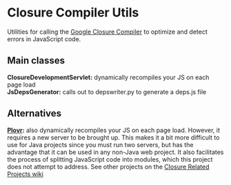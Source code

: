 Closure Compiler Utils
======================

Utilities for calling the [Google Closure Compiler](http://code.google.com/p/closure-compiler/) to optimize and detect errors in JavaScript code.

Main classes
------------
**ClosureDevelopmentServlet:** dynamically recompiles your JS on each page load  
**JsDepsGenerator:** calls out to depswriter.py to generate a deps.js file  

Alternatives
------------
**[Plovr](http://plovr.com/):** also dynamically recompiles your JS on each page load.  However, it requires a new server to be brought up.  This makes it a bit more difficult to use for Java projects since you must run two servers, but has the advantage that it can be used in any non-Java web project.  It also facilitates the process of splitting JavaScript code into modules, which this project does not attempt to address.
See other projects on the [Closure Related Projects wiki](http://code.google.com/p/closure-compiler/wiki/RelatedProjects)  
